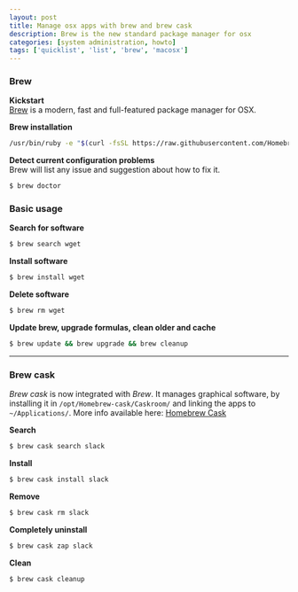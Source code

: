 ```yaml
---
layout: post
title: Manage osx apps with brew and brew cask
description: Brew is the new standard package manager for osx
categories: [system administration, howto]
tags: ['quicklist', 'list', 'brew', 'macosx']
---
```


### Brew

**Kickstart**  
[Brew](http://brew.sh/) is a modern, fast and full-featured package manager for OSX.

**Brew installation**

```bash
/usr/bin/ruby -e "$(curl -fsSL https://raw.githubusercontent.com/Homebrew/install/master/install)"
```

**Detect current configuration problems**  
Brew will list any issue and suggestion about how to fix it.

```bash
$ brew doctor
```

### Basic usage

**Search for software**

```bash
$ brew search wget
```


**Install software**

```bash
$ brew install wget
```


**Delete software**

```bash
$ brew rm wget
```


**Update brew, upgrade formulas, clean older and cache**

```bash
$ brew update && brew upgrade && brew cleanup
```

---------------


### Brew cask

_Brew cask_ is now integrated with _Brew_. It manages graphical software, by installing it in `/opt/Homebrew-cask/Caskroom/` and linking the apps to `~/Applications/`.
More info available here: [Homebrew Cask](https://github.com/caskroom/homebrew-cask)

**Search**  

```bash
$ brew cask search slack
```


**Install**

```bash
$ brew cask install slack
```

**Remove**

```bash
$ brew cask rm slack
```

**Completely uninstall**

```bash
$ brew cask zap slack
```


**Clean**

```bash
$ brew cask cleanup
```
